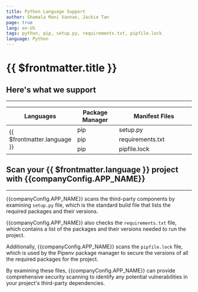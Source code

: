 ```yaml
---
title: Python Language Support
author: Shamala Mani Vannan, Jackie Tan
page: true
lang: en-US
tags: python, pip, setup.py, requirements.txt, pipfile.lock
language: Python
---
```


<script setup>
import LanguageHeader from './components/LanguageHeader.vue'
import { companyConfig } from '../../../config/companyConfig.js'
</script>

<ClientOnly>

# {{ $frontmatter.title }}

<LanguageHeader :language="$frontmatter.language"/>

## Here's what we support

<hr class="thick" />

<table>
    <thead>
        <th>Languages</th>
        <th>Package Manager</th>
        <th>Manifest Files</th>
    </thead>
    <tbody>
        <tr>
            <td rowspan="3">{{ $frontmatter.language }}</td>
            <td width="33.33%">pip</td>
            <td width="100%">setup.py</td>
        </tr>
        <tr>
            <td>pip</td>
            <td>requirements.txt</td>
        </tr>
        <tr>
            <td>pip</td>
            <td>pipfile.lock</td>
        </tr>
    </tbody>
</table>

## Scan your {{ $frontmatter.language }} project with {{companyConfig.APP_NAME}}

<hr class="thick" />

{{companyConfig.APP_NAME}} scans the third-party components by examining `setup.py` file, which is the standard build file that lists the required packages and their versions.

{{companyConfig.APP_NAME}} also checks the `requirements.txt` file, which contains a list of the packages and their versions needed to run the project.

Additionally, {{companyConfig.APP_NAME}} scans the `pipfile.lock` file, which is used by the Pipenv package manager to secure the versions of all the required packages for the project.

By examining these files, {{companyConfig.APP_NAME}} can provide comprehensive security scanning to identify any potential vulnerabilities in your project's third-party dependencies.

<!--@include: ../../parts/maximize-results.md-->

</ClientOnly>
